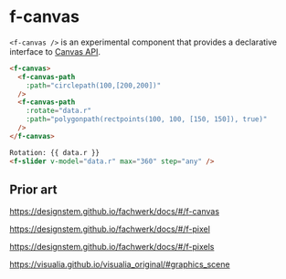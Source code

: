 # f-canvas

`<f-canvas />` is an experimental component that provides a declarative interface to [Canvas API](https://developer.mozilla.org/en-US/docs/Web/API/Canvas_API).

```md
<f-canvas>
  <f-canvas-path
    :path="circlepath(100,[200,200])"
  />
  <f-canvas-path
    :rotate="data.r"
    :path="polygonpath(rectpoints(100, 100, [150, 150]), true)"
  />
</f-canvas>

Rotation: {{ data.r }}
<f-slider v-model="data.r" max="360" step="any" />
```

## Prior art

https://designstem.github.io/fachwerk/docs/#/f-canvas

https://designstem.github.io/fachwerk/docs/#/f-pixel

https://designstem.github.io/fachwerk/docs/#/f-pixels

https://visualia.github.io/visualia_original/#graphics_scene
